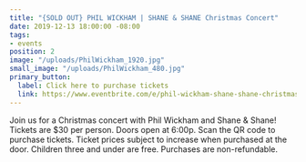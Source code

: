 ```yaml
---
title: "{SOLD OUT} PHIL WICKHAM | SHANE & SHANE Christmas Concert"
date: 2019-12-13 18:00:00 -08:00
tags:
- events
position: 2
image: "/uploads/PhilWickham_1920.jpg"
small_image: "/uploads/PhilWickham_480.jpg"
primary_button:
  label: Click here to purchase tickets
  link: https://www.eventbrite.com/e/phil-wickham-shane-shane-christmas-tour-daybreak-church-630pm-tickets-74861854823?aff=aff0bandsintown&comeFrom=267&artist_event_id=101648562&appId=fdhnerfcnpr-oenaqba-oervgraonpu
---
```


Join us for a Christmas concert with Phil Wickham and Shane & Shane! Tickets are $30 per person. Doors open at 6:00p. Scan the QR code to purchase tickets. Ticket prices subject to increase when purchased at the door. Children three and under are free. Purchases are non-refundable.